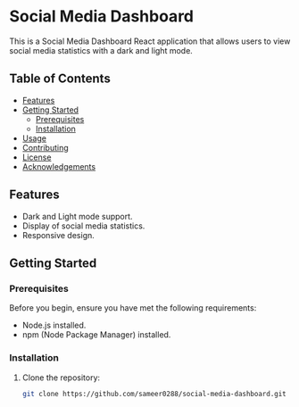 # Social Media Dashboard

This is a Social Media Dashboard React application that allows users to view social media statistics with a dark and light mode.

## Table of Contents

- [Features](#features)
- [Getting Started](#getting-started)
  - [Prerequisites](#prerequisites)
  - [Installation](#installation)
- [Usage](#usage)
- [Contributing](#contributing)
- [License](#license)
- [Acknowledgements](#acknowledgements)

## Features

- Dark and Light mode support.
- Display of social media statistics.
- Responsive design.

## Getting Started

### Prerequisites

Before you begin, ensure you have met the following requirements:

- Node.js installed.
- npm (Node Package Manager) installed.

### Installation

1. Clone the repository:

   ```bash
   git clone https://github.com/sameer0288/social-media-dashboard.git
   ```
